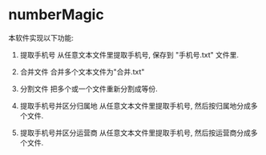 # numberMagic 
本软件实现以下功能:

1. 提取手机号
从任意文本文件里提取手机号, 保存到 "手机号.txt" 文件里.

1. 合并文件
合并多个文本文件为"合并.txt"

1. 分割文件
把多个或一个文件重新分割成等份.

1. 提取手机号并区分归属地
从任意文本文件里提取手机号, 然后按归属地分成多个文件.

1. 提取手机号并区分运营商
从任意文本文件里提取手机号, 然后按运营商分成多个文件.
